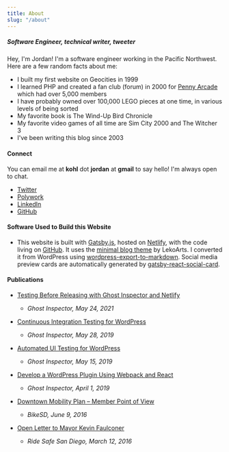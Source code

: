 ```yaml
---
title: About
slug: "/about"
---
```


##### Software Engineer, technical writer, tweeter

Hey, I'm Jordan! I'm a software engineer working in the Pacific Northwest. Here are a few random facts about me:

- I built my first website on Geocities in 1999
- I learned PHP and created a fan club (forum) in 2000 for [Penny Arcade](https://penny-arcade.com) which had over 5,000 members
- I have probably owned over 100,000 LEGO pieces at one time, in various levels of being sorted
- My favorite book is The Wind-Up Bird Chronicle
- My favorite video games of all time are Sim City 2000 and The Witcher 3
- I've been writing this blog since 2003

#### Connect

You can email me at **kohl** dot **jordan** at **gmail** to say hello! I'm always open to chat.

- [Twitter](https://twitter.com/simpixelated)
- [Polywork](https://polywork.com/simpixelated)
- [LinkedIn](https://www.linkedin.com/in/jordankohl/)
- [GitHub](https://github.com/simpixelated)

#### Software Used to Build this Website

- This website is built with [Gatsby.js](https://www.gatsbyjs.com/docs/), hosted on [Netlify](https://docs.netlify.com/#get-started), with the code living on [GitHub](https://github.com/simpixelated/simpixelated.com). It uses the [minimal blog theme](https://github.com/LekoArts/gatsby-themes/tree/master/themes/gatsby-theme-minimal-blog) by LekoArts. I converted it from WordPress using [wordpress-export-to-markdown](https://github.com/lonekorean/wordpress-export-to-markdown). Social media preview cards are automatically generated by [gatsby-react-social-card](https://www.emgoto.com/gatsby-react-social-card/).

#### Publications

- [Testing Before Releasing with Ghost Inspector and Netlify](https://ghostinspector.com/blog/testing-before-releasing-with-ghost-inspector-and-netlify/)

  - _Ghost Inspector, May 24, 2021_

- [Continuous Integration Testing for WordPress](https://ghostinspector.com/blog/continuous-integration-testing-for-wordpress/)

  - _Ghost Inspector, May 28, 2019_

- [Automated UI Testing for WordPress](https://ghostinspector.com/blog/automated-ui-testing-for-wordpress/)

  - _Ghost Inspector, May 15, 2019_

- [Develop a WordPress Plugin Using Webpack and React](https://ghostinspector.com/blog/develop-wordpress-plugin-with-webpack-and-react/)

  - _Ghost Inspector, April 1, 2019_

- [Downtown Mobility Plan – Member Point of View](https://bikesd.org/advocacy/downtown-mobility-plan-member-point-of-view/)

  - _BikeSD, June 9, 2016_

- [Open Letter to Mayor Kevin Faulconer](https://simpixelated.github.io/san-diego-downtown-mobility-plan/open-letter-to-mayor-faulconer/)
  - _Ride Safe San Diego, March 12, 2016_
